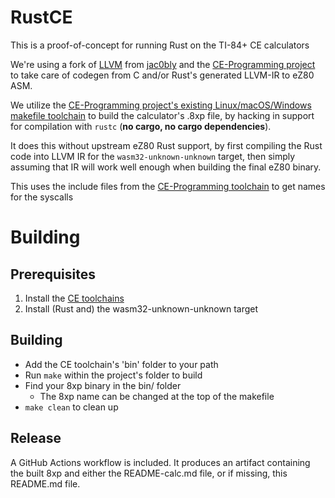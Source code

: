 # RustCE

This is a proof-of-concept for running Rust on the TI-84+ CE calculators

We're using a fork of [LLVM](https://github.com/llvm/llvm-project) from [jac0bly](https://github.com/jacobly0/llvm-project) and the [CE-Programming project](https://github.com/CE-Programming/llvm-project) to take care of codegen from C and/or Rust's generated LLVM-IR to eZ80 ASM.

We utilize the [CE-Programming project's existing Linux/macOS/Windows makefile toolchain](https://github.com/CE-Programming/toolchain) to build the calculator's .8xp file, by hacking in support for compilation with `rustc` (**no cargo, no cargo dependencies**).

It does this without upstream eZ80 Rust support, by first compiling the Rust code into LLVM IR for the `wasm32-unknown-unknown` target, then simply assuming that IR will work well enough when building the final eZ80 binary.

This uses the include files from the [CE-Programming toolchain](https://github.com/CE-Programming/toolchain) to get names for the syscalls

# Building

## Prerequisites
1. Install the [CE toolchains](https://github.com/CE-Programming/toolchain)<br>
2. Install (Rust and) the wasm32-unknown-unknown target<br>

## Building
- Add the CE toolchain's 'bin' folder to your path
- Run `make` within the project's folder to build
- Find your 8xp binary in the bin/ folder
    - The 8xp name can be changed at the top of the makefile
- `make clean` to clean up

## Release
A GitHub Actions workflow is included. It produces an artifact containing the built 8xp and either the README-calc.md file, or if missing, this README.md file.
